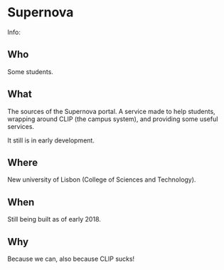 # Supernova

Info:
## Who
Some students.

## What
The sources of the Supernova portal. A service made to help students, wrapping around CLIP (the campus system), and providing some useful services.

It still is in early development.

## Where
New university of Lisbon (College of Sciences and Technology).

## When
Still being built as of early 2018.

## Why
Because we can, also because CLIP sucks!